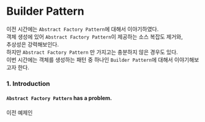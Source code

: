 ﻿# Builder Pattern

이전 시간에는 `Abstract Factory Pattern`에 대해서 이야기하였다.  
객체 생성에 있어 `Abstract Factory Pattern`이 제공하는 소스 복잡도 제거와,  
추상성은 강력해보인다.  
하지만 `Abstract Factory Pattern` 만 가지고는 충분하지 않은 경우도 있다.   
이번 시간에는 객체를 생성하는 패턴 중 하나인 `Builder Pattern`에 대해서 이야기해보고자 한다.  

### 1. Introduction
#### `Abstract Factory Pattern` has a problem.

이전 예제인 

